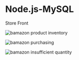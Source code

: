 # Node.js-MySQL

Store Front

![bamazon product inventory](https://user-images.githubusercontent.com/42012606/51770123-ecc34b00-20b2-11e9-921c-89b8192487fe.PNG)

![bamazon purchasing](https://user-images.githubusercontent.com/42012606/51770126-f056d200-20b2-11e9-872b-c41327232e95.PNG)

![bamazon insufficient quantity](https://user-images.githubusercontent.com/42012606/51770128-f2209580-20b2-11e9-8cc2-63c63066d420.PNG)
